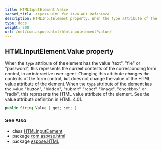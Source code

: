 ```yaml
---
title: HTMLInputElement.Value
second_title: Aspose.HTML for Java API Reference
description: HTMLInputElement property. When the type attribute of the element has the value text file or password this represents the current contents of the corresponding form control in an interactive user agent. Changing this attribute changes the contents of the form control but does not change the value of the HTML value attribute of the element. When the type attribute of the element has the value button hidden submit reset image checkbox or radio this represents the HTML value attribute of the element. See the value attribute definition in HTML 4.01
type: docs
weight: 200
url: /net/com.aspose.html/htmlinputelement/value/
---
```

## HTMLInputElement.Value property

When the `type` attribute of the element has the value "text", "file" or "password", this represents the current contents of the corresponding form control, in an interactive user agent. Changing this attribute changes the contents of the form control, but does not change the value of the HTML value attribute of the element. When the `type` attribute of the element has the value "button", "hidden", "submit", "reset", "image", "checkbox" or "radio", this represents the HTML value attribute of the element. See the value attribute definition in HTML 4.01.

```java
public String Value { get; set; }
```

### See Also

* class [HTMLInputElement](../)
* package [com.aspose.html](../../htmlinputelement/)
* package [Aspose.HTML](../../../)
